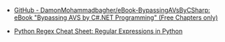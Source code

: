 

- [GitHub - DamonMohammadbagher/eBook-BypassingAVsByCSharp: eBook "Bypassing AVS by C#.NET Programming" (Free Chapters only)](https://github.com/DamonMohammadbagher/eBook-BypassingAVsByCSharp)

- [Python Regex Cheat Sheet: Regular Expressions in Python](https://www.dataquest.io/blog/regex-cheatsheet/)
